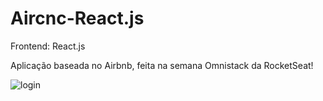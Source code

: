 # Aircnc-React.js
Frontend: React.js

Aplicação baseada no Airbnb, feita na semana Omnistack da RocketSeat!

![login](http://lmsotfy.com/so.png)
